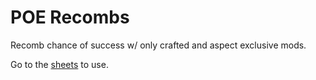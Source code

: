 # POE Recombs

Recomb chance of success w/ only crafted and aspect exclusive mods.

Go to the [sheets](https://docs.google.com/spreadsheets/d/12Dw0mKtY5t9hjwaHFgrt1TIZReJmKJNDSoE9LQmF0aI/) to use.

